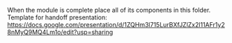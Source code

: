 When the module is complete place all of its components in this folder.
Template for handoff presentation: https://docs.google.com/presentation/d/1ZQHm3l715LurBXfJZlZx2l11AFr1y28nMyQ9MQ4Lm1o/edit?usp=sharing
